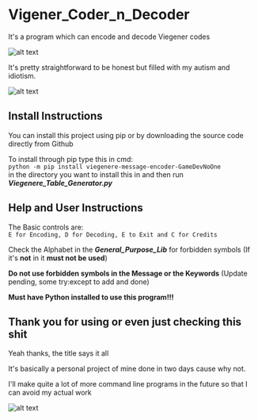 # Vigener_Coder_n_Decoder
 It's a program which can encode and decode Viegener codes

![alt text](https://images-wixmp-ed30a86b8c4ca887773594c2.wixmp.com/f/61ed27ee-1b3a-4a38-b9a4-d2d72757fc83/d2lsxe8-f704f619-9c36-4832-9fd5-12176b43bd74.jpg/v1/fill/w_614,h_650,q_75,strp/chibi_miku_by_tonee89_d2lsxe8-fullview.jpg?token=eyJ0eXAiOiJKV1QiLCJhbGciOiJIUzI1NiJ9.eyJzdWIiOiJ1cm46YXBwOjdlMGQxODg5ODIyNjQzNzNhNWYwZDQxNWVhMGQyNmUwIiwiaXNzIjoidXJuOmFwcDo3ZTBkMTg4OTgyMjY0MzczYTVmMGQ0MTVlYTBkMjZlMCIsIm9iaiI6W1t7ImhlaWdodCI6Ijw9NjUwIiwicGF0aCI6IlwvZlwvNjFlZDI3ZWUtMWIzYS00YTM4LWI5YTQtZDJkNzI3NTdmYzgzXC9kMmxzeGU4LWY3MDRmNjE5LTljMzYtNDgzMi05ZmQ1LTEyMTc2YjQzYmQ3NC5qcGciLCJ3aWR0aCI6Ijw9NjE0In1dXSwiYXVkIjpbInVybjpzZXJ2aWNlOmltYWdlLm9wZXJhdGlvbnMiXX0.iFgscbAyY4zPPpgJTSv939myU68wwRaF9yyzX_U4QIQ "I'm a retard, damn")

It's pretty straightforward to be honest but filled with my autism and idiotism.

![alt text](https://images.fineartamerica.com/images/artworkimages/mediumlarge/3/smug-megumin-gun-konosuba-design-konosuba.jpg "Damn I might be")

## Install Instructions

You can install this project using pip or by downloading the source code directly from Github

To install through pip type this in cmd:\
`python -m pip install viegenere-message-encoder-GameDevNoOne`\
in the directory you want to install this in and then run\
***Viegenere_Table_Generator.py***

## Help and User Instructions

The Basic controls are:\
`E for Encoding, D for Decoding, E to Exit and C for Credits`

Check the Alphabet in the ***General_Purpose_Lib*** for forbidden symbols (If it's **not** in it **must not be used**)

**Do not use forbidden symbols in the Message or the Keywords** (Update pending, some try:except to add and done)

**Must have Python installed to use this program!!!**

## Thank you for using or even just checking this shit

Yeah thanks, the title says it all

It's basically a personal project of mine done in two days cause why not.

I'll make quite a lot of more command line programs in the future so that I can avoid my actual work 

![alt text](https://external-content.duckduckgo.com/iu/?u=https%3A%2F%2Ftse1.mm.bing.net%2Fth%3Fid%3DOIP.g6cQXHQaejH2PA9APuIsewHaEJ%26pid%3DApi&f=1&ipt=3573763e9d7c5aca590175af0949e696c3b255ddba8ca03cff1c07927b2dcf86&ipo=images "I'm stupid")